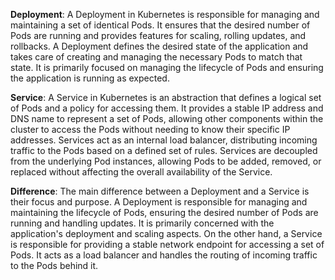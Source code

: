 
**Deployment**: A Deployment in Kubernetes is responsible for managing and maintaining a set of identical Pods. It ensures that the desired number of Pods are running and provides features for scaling, rolling updates, and rollbacks. A Deployment defines the desired state of the application and takes care of creating and managing the necessary Pods to match that state. It is primarily focused on managing the lifecycle of Pods and ensuring the application is running as expected.

**Service**: A Service in Kubernetes is an abstraction that defines a logical set of Pods and a policy for accessing them. It provides a stable IP address and DNS name to represent a set of Pods, allowing other components within the cluster to access the Pods without needing to know their specific IP addresses. Services act as an internal load balancer, distributing incoming traffic to the Pods based on a defined set of rules. Services are decoupled from the underlying Pod instances, allowing Pods to be added, removed, or replaced without affecting the overall availability of the Service.

**Difference**: The main difference between a Deployment and a Service is their focus and purpose. A Deployment is responsible for managing and maintaining the lifecycle of Pods, ensuring the desired number of Pods are running and handling updates. It is primarily concerned with the application's deployment and scaling aspects. On the other hand, a Service is responsible for providing a stable network endpoint for accessing a set of Pods. It acts as a load balancer and handles the routing of incoming traffic to the Pods behind it.